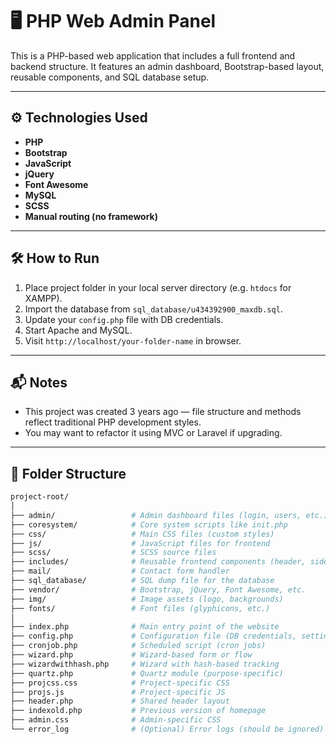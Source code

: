 # 🖥️ PHP Web Admin Panel

This is a PHP-based web application that includes a full frontend and backend structure. It features an admin dashboard, Bootstrap-based layout, reusable components, and SQL database setup.

---

## ⚙️ Technologies Used

- **PHP**
- **Bootstrap**
- **JavaScript**
- **jQuery**
- **Font Awesome**
- **MySQL**
- **SCSS**
- **Manual routing (no framework)**

---

## 🛠️ How to Run

1. Place project folder in your local server directory (e.g. `htdocs` for XAMPP).
2. Import the database from `sql_database/u434392900_maxdb.sql`.
3. Update your `config.php` file with DB credentials.
4. Start Apache and MySQL.
5. Visit `http://localhost/your-folder-name` in browser.

---

## 📬 Notes

- This project was created 3 years ago — file structure and methods reflect traditional PHP development styles.
- You may want to refactor it using MVC or Laravel if upgrading.

---


## 📁 Folder Structure
```bash
project-root/
│
├── admin/                 # Admin dashboard files (login, users, etc.)
├── coresystem/            # Core system scripts like init.php
├── css/                   # Main CSS files (custom styles)
├── js/                    # JavaScript files for frontend
├── scss/                  # SCSS source files
├── includes/              # Reusable frontend components (header, sidebar, etc.)
├── mail/                  # Contact form handler
├── sql_database/          # SQL dump file for the database
├── vendor/                # Bootstrap, jQuery, Font Awesome, etc.
├── img/                   # Image assets (logo, backgrounds)
├── fonts/                 # Font files (glyphicons, etc.)
│
├── index.php              # Main entry point of the website
├── config.php             # Configuration file (DB credentials, settings)
├── cronjob.php            # Scheduled script (cron jobs)
├── wizard.php             # Wizard-based form or flow
├── wizardwithhash.php     # Wizard with hash-based tracking
├── quartz.php             # Quartz module (purpose-specific)
├── projcss.css            # Project-specific CSS
├── projs.js               # Project-specific JS
├── header.php             # Shared header layout
├── indexold.php           # Previous version of homepage
├── admin.css              # Admin-specific CSS
└── error_log              # (Optional) Error logs (should be ignored)

